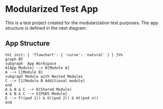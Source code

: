 # Modularized Test App
This is a test project created for the modularization test purposes. The app structure is defined in the next diagram.

App Structure
---
```mermaid
%%{ init: { 'flowchart': { 'curve': 'natural' } } }%%
graph BT
subgraph  App Workspace
A[App Module] --> B[Module A]
A --> C[Module B]
subgraph Module with Nested Modules
C --> C1[Module B Additional module]
end
A & B & C --> D(Shared Module)
A & B & C --> E{PODS Module}
E --> F((pod 1)) & G((pod 2)) & H((pod n))
end
```
